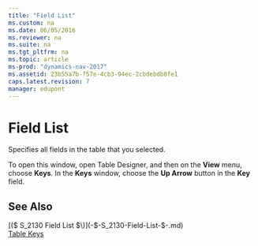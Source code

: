 ```yaml
---
title: "Field List"
ms.custom: na
ms.date: 06/05/2016
ms.reviewer: na
ms.suite: na
ms.tgt_pltfrm: na
ms.topic: article
ms-prod: "dynamics-nav-2017"
ms.assetid: 23b55a7b-f57e-4cb3-94ec-2cbdebdb8fe1
caps.latest.revision: 7
manager: edupont
---
```

# Field List
Specifies all fields in the table that you selected.  

 To open this window, open Table Designer, and then on the **View** menu, choose **Keys**. In the **Keys** window, choose the **Up Arrow** button in the **Key** field.  

## See Also  
 [\($ S\_2130 Field List $\)](-$-S_2130-Field-List-$-.md)   
 [Table Keys](../Table-Keys.md)
